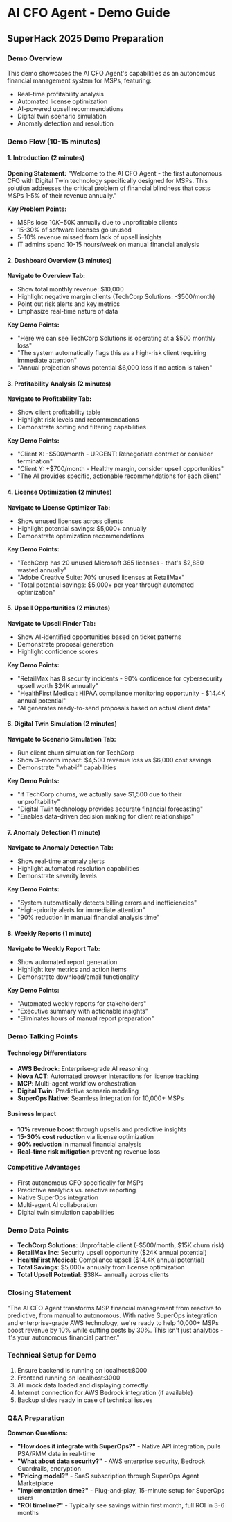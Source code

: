 # AI CFO Agent - Demo Guide

## SuperHack 2025 Demo Preparation

### Demo Overview
This demo showcases the AI CFO Agent's capabilities as an autonomous financial management system for MSPs, featuring:
- Real-time profitability analysis
- Automated license optimization
- AI-powered upsell recommendations
- Digital twin scenario simulation
- Anomaly detection and resolution

### Demo Flow (10-15 minutes)

#### 1. Introduction (2 minutes)
**Opening Statement:**
"Welcome to the AI CFO Agent - the first autonomous CFO with Digital Twin technology specifically designed for MSPs. This solution addresses the critical problem of financial blindness that costs MSPs 1-5% of their revenue annually."

**Key Problem Points:**
- MSPs lose $10K-$50K annually due to unprofitable clients
- 15-30% of software licenses go unused
- 5-10% revenue missed from lack of upsell insights
- IT admins spend 10-15 hours/week on manual financial analysis

#### 2. Dashboard Overview (3 minutes)
**Navigate to Overview Tab:**
- Show total monthly revenue: $10,000
- Highlight negative margin clients (TechCorp Solutions: -$500/month)
- Point out risk alerts and key metrics
- Emphasize real-time nature of data

**Key Demo Points:**
- "Here we can see TechCorp Solutions is operating at a $500 monthly loss"
- "The system automatically flags this as a high-risk client requiring immediate attention"
- "Annual projection shows potential $6,000 loss if no action is taken"

#### 3. Profitability Analysis (2 minutes)
**Navigate to Profitability Tab:**
- Show client profitability table
- Highlight risk levels and recommendations
- Demonstrate sorting and filtering capabilities

**Key Demo Points:**
- "Client X: -$500/month - URGENT: Renegotiate contract or consider termination"
- "Client Y: +$700/month - Healthy margin, consider upsell opportunities"
- "The AI provides specific, actionable recommendations for each client"

#### 4. License Optimization (2 minutes)
**Navigate to License Optimizer Tab:**
- Show unused licenses across clients
- Highlight potential savings: $5,000+ annually
- Demonstrate optimization recommendations

**Key Demo Points:**
- "TechCorp has 20 unused Microsoft 365 licenses - that's $2,880 wasted annually"
- "Adobe Creative Suite: 70% unused licenses at RetailMax"
- "Total potential savings: $5,000+ per year through automated optimization"

#### 5. Upsell Opportunities (2 minutes)
**Navigate to Upsell Finder Tab:**
- Show AI-identified opportunities based on ticket patterns
- Demonstrate proposal generation
- Highlight confidence scores

**Key Demo Points:**
- "RetailMax has 8 security incidents - 90% confidence for cybersecurity upsell worth $24K annually"
- "HealthFirst Medical: HIPAA compliance monitoring opportunity - $14.4K annual potential"
- "AI generates ready-to-send proposals based on actual client data"

#### 6. Digital Twin Simulation (2 minutes)
**Navigate to Scenario Simulation Tab:**
- Run client churn simulation for TechCorp
- Show 3-month impact: $4,500 revenue loss vs $6,000 cost savings
- Demonstrate "what-if" capabilities

**Key Demo Points:**
- "If TechCorp churns, we actually save $1,500 due to their unprofitability"
- "Digital Twin technology provides accurate financial forecasting"
- "Enables data-driven decision making for client relationships"

#### 7. Anomaly Detection (1 minute)
**Navigate to Anomaly Detection Tab:**
- Show real-time anomaly alerts
- Highlight automated resolution capabilities
- Demonstrate severity levels

**Key Demo Points:**
- "System automatically detects billing errors and inefficiencies"
- "High-priority alerts for immediate attention"
- "90% reduction in manual financial analysis time"

#### 8. Weekly Reports (1 minute)
**Navigate to Weekly Report Tab:**
- Show automated report generation
- Highlight key metrics and action items
- Demonstrate download/email functionality

**Key Demo Points:**
- "Automated weekly reports for stakeholders"
- "Executive summary with actionable insights"
- "Eliminates hours of manual report preparation"

### Demo Talking Points

#### Technology Differentiators
- **AWS Bedrock**: Enterprise-grade AI reasoning
- **Nova ACT**: Automated browser interactions for license tracking
- **MCP**: Multi-agent workflow orchestration
- **Digital Twin**: Predictive scenario modeling
- **SuperOps Native**: Seamless integration for 10,000+ MSPs

#### Business Impact
- **10% revenue boost** through upsells and predictive insights
- **15-30% cost reduction** via license optimization
- **90% reduction** in manual financial analysis
- **Real-time risk mitigation** preventing revenue loss

#### Competitive Advantages
- First autonomous CFO specifically for MSPs
- Predictive analytics vs. reactive reporting
- Native SuperOps integration
- Multi-agent AI collaboration
- Digital twin simulation capabilities

### Demo Data Points
- **TechCorp Solutions**: Unprofitable client (-$500/month, $15K churn risk)
- **RetailMax Inc**: Security upsell opportunity ($24K annual potential)
- **HealthFirst Medical**: Compliance upsell ($14.4K annual potential)
- **Total Savings**: $5,000+ annually from license optimization
- **Total Upsell Potential**: $38K+ annually across clients

### Closing Statement
"The AI CFO Agent transforms MSP financial management from reactive to predictive, from manual to autonomous. With native SuperOps integration and enterprise-grade AWS technology, we're ready to help 10,000+ MSPs boost revenue by 10% while cutting costs by 30%. This isn't just analytics - it's your autonomous financial partner."

### Technical Setup for Demo
1. Ensure backend is running on localhost:8000
2. Frontend running on localhost:3000
3. All mock data loaded and displaying correctly
4. Internet connection for AWS Bedrock integration (if available)
5. Backup slides ready in case of technical issues

### Q&A Preparation
**Common Questions:**
- **"How does it integrate with SuperOps?"** - Native API integration, pulls PSA/RMM data in real-time
- **"What about data security?"** - AWS enterprise security, Bedrock Guardrails, encryption
- **"Pricing model?"** - SaaS subscription through SuperOps Agent Marketplace
- **"Implementation time?"** - Plug-and-play, 15-minute setup for SuperOps users
- **"ROI timeline?"** - Typically see savings within first month, full ROI in 3-6 months